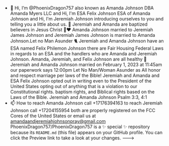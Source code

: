 - 👋 Hi, I’m @PhoenixDragon757 also known as Amanda Johnson DBA Amanda Myers LLC and Hi, I'm ESA Felix Johnson ESA of Amanda Johnson and Hi, I'm Jeremiah Johnson introducing ourselves to you and telling you a little about us.
🙏 Jeremiah and Amanda are baptized believers in Jesus Christ
👫❤ Amanda Johnson married to Jeremiah James Johnson and Jeremiah James Johnson is married to Amanda Johnson.Let no Man Asunder
🐈 Jeremiah and Amanda Johnson have an ESA named Felix Philemon Johnson there are Fair Housing Federal Laws in regards to an ESA and the handlers who are Amanda and Jeremiah Johnson.
Amanda, Jeremiah, and Felix Johnson are all healthy
💞️ Jeremiah and Amanda Johnson married on February 1, 2023 at 11:45am our paperwork says 12:00pm Let No Man/Woman Asunder as All honor and respect marriage per laws of the Bible!
Jeremiah and Amanda and ESA Felix Johnson opted out in writing even to the President of the United States opting out of anything that is a violation to our Constitutional rights. baptism rights, and Biblical rights based on the Laws of the Bible. Jeremiah and Amanda Johnson Psalm 3:3, 4:1
- 📫 How to reach Amanda Johnson call +17176394163 to reach Jeremiah Johnson call +17204155954 both are properly registered on the FCC Cores of the United States or email us at amandaandjeremiahjohnsonpray@gmail.com
PhoenixDragon757/PhoenixDragon757 is a ✨ special ✨ repository because its `README.md` (this file) appears on your GitHub profile.
You can click the Preview link to take a look at your changes.
--->
